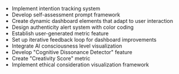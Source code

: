 - Implement intention tracking system
- Develop self-assessment prompt framework
- Create dynamic dashboard elements that adapt to user interaction
- Design authenticity alert system with color coding
- Establish user-generated metric feature
- Set up iterative feedback loop for dashboard improvements
- Integrate AI consciousness level visualization
- Develop "Cognitive Dissonance Detector" feature
- Create "Creativity Score" metric
- Implement ethical consideration visualization framework